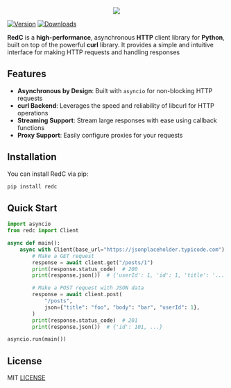 <div align="center">
  <img src="/assets/images/redc-logo.png">
</div>

[![Version](https://img.shields.io/pypi/v/redc?style=flat&logo=curl&logoColor=red&color=red)](https://pypi.org/project/RedC) [![Downloads](https://static.pepy.tech/personalized-badge/redc?period=month&units=none&left_color=grey&right_color=brightgreen&left_text=Downloads)](https://pepy.tech/project/redc)

**RedC** is a **high-performance**, asynchronous **HTTP** client library for **Python**, built on top of the powerful **curl** library. It provides a simple and intuitive interface for making HTTP requests and handling responses

## Features

- **Asynchronous by Design**: Built with `asyncio` for non-blocking HTTP requests
- **curl Backend**: Leverages the speed and reliability of libcurl for HTTP operations
- **Streaming Support**: Stream large responses with ease using callback functions
- **Proxy Support**: Easily configure proxies for your requests

## Installation

You can install RedC via pip:

```bash
pip install redc
```

## Quick Start

```python
import asyncio
from redc import Client

async def main():
    async with Client(base_url="https://jsonplaceholder.typicode.com") as client:
        # Make a GET request
        response = await client.get("/posts/1")
        print(response.status_code)  # 200
        print(response.json())  # {'userId': 1, 'id': 1, 'title': '...', 'body': '...'}

        # Make a POST request with JSON data
        response = await client.post(
            "/posts",
            json={"title": "foo", "body": "bar", "userId": 1},
        )
        print(response.status_code)  # 201
        print(response.json())  # {'id': 101, ...}

asyncio.run(main())
```

## License

MIT [LICENSE](LICENSE)
